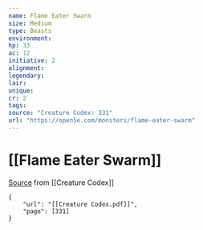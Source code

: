 ```yaml
---
name: Flame Eater Swarm
size: Medium
type: Beasts
environment: 
hp: 33
ac: 12
initiative: 2
alignment: 
legendary: 
lair: 
unique: 
cr: 2
tags: 
source: "Creature Codex: 331"
url: "https://open5e.com/monsters/flame-eater-swarm"
---
```

# [[Flame Eater Swarm]]

[Source](zotero://open-pdf/library/items/NTNKJRHG?page=331) from [[Creature Codex]]

```pdf
{
	"url": "[[Creature Codex.pdf]]",
	"page": [331]
}
```

